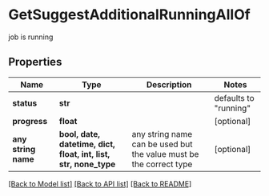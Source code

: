 # GetSuggestAdditionalRunningAllOf

job is running

## Properties
Name | Type | Description | Notes
------------ | ------------- | ------------- | -------------
**status** | **str** |  | defaults to "running"
**progress** | **float** |  | [optional] 
**any string name** | **bool, date, datetime, dict, float, int, list, str, none_type** | any string name can be used but the value must be the correct type | [optional]

[[Back to Model list]](../README.md#documentation-for-models) [[Back to API list]](../README.md#documentation-for-api-endpoints) [[Back to README]](../README.md)


